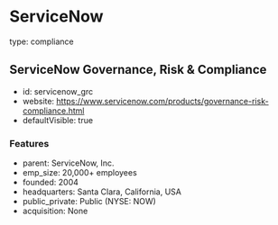 # ServiceNow
type: compliance

## ServiceNow Governance, Risk & Compliance
- id: servicenow_grc
- website: https://www.servicenow.com/products/governance-risk-compliance.html
- defaultVisible: true

### Features
- parent: ServiceNow, Inc.
- emp_size: 20,000+ employees
- founded: 2004
- headquarters: Santa Clara, California, USA
- public_private: Public (NYSE: NOW)
- acquisition: None
